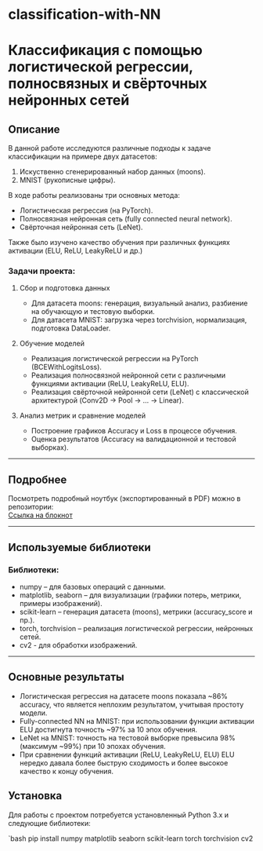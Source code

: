 # classification-with-NN 
# Классификация с помощью логистической регрессии, полносвязных и свёрточных нейронных сетей

## Описание

В данной работе исследуются различные подходы к задаче классификации на примере двух датасетов:
1. Искуственно сгенерированный набор данных (moons).
2. MNIST (рукописные цифры).

В ходе работы реализованы три основных метода:
- Логистическая регрессия (на PyTorch).
- Полносвязная нейронная сеть (fully connected neural network).
- Свёрточная нейронная сеть (LeNet).

Также было изучено качество обучения при различных функциях активации (ELU, ReLU, LeakyReLU и др.) 

### Задачи проекта:
1. Сбор и подготовка данных  
   - Для датасета moons: генерация, визуальный анализ, разбиение на обучающую и тестовую выборки.  
   - Для датасета MNIST: загрузка через torchvision, нормализация, подготовка DataLoader.

2. Обучение моделей  
   - Реализация логистической регрессии на PyTorch (BCEWithLogitsLoss).  
   - Реализация полносвязной нейронной сети с различными функциями активации (ReLU, LeakyReLU, ELU).  
   - Реализация свёрточной нейронной сети (LeNet) с классической архитектурой (Conv2D → Pool → … → Linear).

3. Анализ метрик и сравнение моделей  
   - Построение графиков Accuracy и Loss в процессе обучения.  
   - Оценка результатов (Accuracy на валидационной и тестовой выборках).

---

## Подробнее

Посмотреть подробный ноутбук (экспортированный в PDF) можно в репозитории:  
[Ссылка на блокнот](nn.ipynb)  

---

## Используемые библиотеки

### Библиотеки:
- numpy – для базовых операций с данными.
- matplotlib, seaborn – для визуализации (графики потерь, метрики, примеры изображений).
- scikit-learn – генерация датасета (moons), метрики (accuracy_score и пр.).
- torch, torchvision – реализация логистической регрессии, нейронных сетей.
- cv2 - для обработки изображений.

---

## Основные результаты

- Логистическая регрессия на датасете moons показала ~86% accuracy, что является неплохим результатом, учитывая простоту модели.
- Fully-connected NN на MNIST: при использовании функции активации ELU достигнута точность ~97% за 10 эпох обучения.
- LeNet на MNIST: точность на тестовой выборке превысила 98% (максимум ~99%) при 10 эпохах обучения.
- При сравнении функций активации (ReLU, LeakyReLU, ELU) ELU нередко давала более быструю сходимость и более высокое качество к концу обучения.

## Установка

Для работы с проектом потребуется установленный Python 3.x и следующие библиотеки:

`bash
pip install numpy matplotlib seaborn scikit-learn torch torchvision cv2

